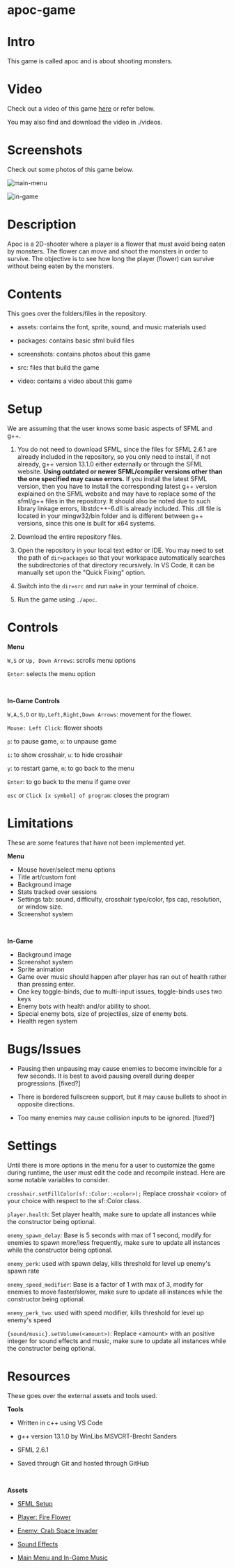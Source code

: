 # apoc-game

# Intro
This game is called apoc and is about shooting monsters.

# Video
Check out a video of this game [here](https://www.youtube.com/watch?v=-u0zR0zuDQE) or refer below.

You may also find and download the video in ./videos.

# Screenshots
Check out some photos of this game below.

![main-menu](./screenshots/apoc_menu.png)

![in-game](./screenshots/apoc_ingame.png)

# Description
Apoc is a 2D-shooter where a player is a flower that must avoid being eaten by monsters. The flower can move and shoot the monsters in order to survive. The objective is to see how long the player (flower) can survive without being eaten by the monsters.

# Contents
This goes over the folders/files in the repository.

- assets: contains the font, sprite, sound, and music materials used

- packages: contains basic sfml build files

- screenshots: contains photos about this game

- src: files that build the game

- video: contains a video about this game

# Setup
We are assuming that the user knows some basic aspects of SFML and g++.

1.  You do not need to download SFML, since the files for SFML 2.6.1 are already included in the repository, so you only need to install, if not already, g++ version 13.1.0 either externally or through the SFML website. __Using outdated or newer SFML/compiler versions other than the one specified may cause errors.__ If you install the latest SFML version, then you have to install the corresponding latest g++ version explained on the SFML website and may have to replace some of the sfml/g++ files in the repository. It should also be noted due to such library linkage errors, libstdc++-6.dll is already included. This .dll file is located in your mingw32/bin folder and is different between g++ versions, since this one is built for x64 systems.

2.  Download the entire repository files.

3.  Open the repository in your local text editor or IDE. You may need to set the path of ```dir=packages``` so that your workspace automatically searches the subdirectories of that directory recursively. In VS Code, it can be manually set upon the "Quick Fixing" option.

4.  Switch into the ```dir=src``` and run ```make``` in your terminal of choice.

5.  Run the game using ```./apoc```.

# Controls
__Menu__

```W,S``` or ```Up, Down Arrows```: scrolls menu options

```Enter```: selects the menu option

<br>

__In-Game Controls__

```W,A,S,D``` or ```Up,Left,Right,Down Arrows```: movement for the flower.

```Mouse: Left Click```: flower shoots

```p```: to pause game, ```o```: to unpause game

```i```: to show crosshair, ```u```: to hide crosshair

```y```: to restart game, ```m```: to go back to the menu

```Enter```: to go back to the menu if game over

```esc``` or ```Click [x symbol] of program```: closes the program

# Limitations
These are some features that have not been implemented yet.

__Menu__

- Mouse hover/select menu options
- Title art/custom font
- Background image
- Stats tracked over sessions
- Settings tab: sound, difficulty, crosshair type/color, fps cap, resolution, or window size.
- Screenshot system

<br>

__In-Game__
- Background image
- Screenshot system
- Sprite animation
- Game over music should happen after player has ran out of health rather than pressing enter.
- One key toggle-binds, due to multi-input issues, toggle-binds uses two keys
- Enemy bots with health and/or ability to shoot.
- Special enemy bots, size of projectiles, size of enemy bots.
- Health regen system

# Bugs/Issues
- Pausing then unpausing may cause enemies to become invincible for a few seconds. It is best to avoid pausing overall during deeper progressions. [fixed?]

- There is bordered fullscreen support, but it may cause bullets to shoot in opposite directions.

- Too many enemies may cause collision inputs to be ignored. [fixed?]

# Settings
Until there is more options in the menu for a user to customize the game during runtime, the user must edit the code and recompile instead. Here are some notable variables to consider.

```crosshair.setFillColor(sf::Color::<color>);``` Replace crosshair \<color> of your choice with respect to the sf::Color class.

```player.health```: Set player health, make sure to update all instances while the constructor being optional.

```enemy_spawn_delay```: Base is 5 seconds with max of 1 second, modify for enemies to spawn more/less frequently, make sure to update all instances while the constructor being optional.

```enemy_perk```: used with spawn delay, kills threshold for level up enemy's spawn rate

```enemy_speed_modifier```: Base is a factor of 1 with max of 3, modify for enemies to move faster/slower, make sure to update all instances while the constructor being optional.

```enemy_perk_two```: used with speed modifier, kills threshold for level up enemy's speed

```{sound/music}.setVolume(<amount>)```: Replace \<amount> with an positive integer for sound effects and music, make sure to update all instances while the constructor being optional.

# Resources
These goes over the external assets and tools used.

__Tools__

- Written in c++ using VS Code

- g++ version 13.1.0 by WinLibs MSVCRT-Brecht Sanders

- SFML 2.6.1

- Saved through Git and hosted through GitHub

<br>

__Assets__

- [SFML Setup](https://www.sfml-dev.org/tutorials/2.6/)

- [Player: Fire Flower](https://www.pinterest.com/pin/pixel-fireflower-pin--469429961159390499/)

- [Enemy: Crab Space Invader](https://www.pngkey.com/maxpic/u2w7w7a9y3u2e6e6/)

- [Sound Effects](https://opengameart.org/content/retro-shooter-sound-effects)

- [Main Menu and In-Game Music](https://retro.sx/music/934)

